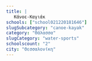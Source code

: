 ```yaml
---
title: |
   Κάνοε-Καγιάκ
schools: ["school021220181646"]
slugSubcategory: "canoe-kayak"
category: "Θάλασσα"
slugCategory: "water-sports"
schoolscount: "2"
city: "Θεσσαλονίκη"
---
```


